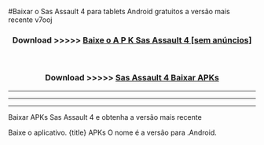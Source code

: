 #Baixar o Sas Assault 4   para tablets Android gratuitos a versão mais recente v7ooj


<div align="center">
<h3>Download >>>>> <a href="https://pt-web.web.app/?pt= Sas Assault 4 ">Baixe o A P K Sas Assault 4  [sem anúncios]</a></h3><br>

<h3>Download >>>>> <a href="https://pt-web.web.app/?pt= Sas Assault 4 ">Sas Assault 4  Baixar APKs</a></h3>
</div>

----------------------------------------------------------

----------------------------------------------------------

----------------------------------------------------------

Baixar APKs Sas Assault 4  e obtenha a versão mais recente

Baixe o aplicativo. {title} APKs O nome é a versão para .Android.


